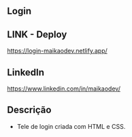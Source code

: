 ## Login

## LINK - Deploy

https://login-maikaodev.netlify.app/

## LinkedIn

https://www.linkedin.com/in/maikaodev/

## Descrição

- Tele de login criada com HTML e CSS.
